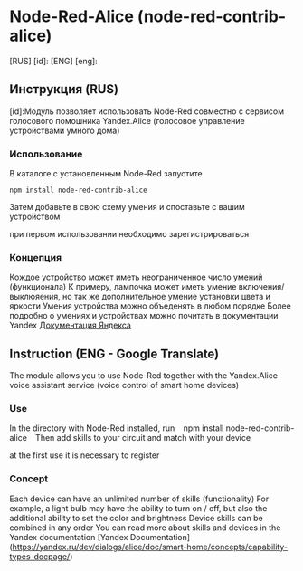 # Node-Red-Alice (node-red-contrib-alice)

[RUS] [id]:
[ENG] [eng]:

## Инструкция (RUS)
[id]:Модуль позволяет использовать Node-Red совместно с сервисом голосового помошника Yandex.Alice (голосовое управление устройствами умного дома)

### Использование 
В каталоге с установленным Node-Red запустите 
```
npm install node-red-contrib-alice
```
Затем добавьте в свою схему умения и споставьте с вашим устройством

при первом использовании необходимо зарегистрироваться 

### Концепция
Кождое устройство может иметь неограниченное число умений (функционала)
К примеру, лампочка может иметь умение включения/выклюяения, но так же дополнительное умение установки цвета и яркости 
Умения устройства можно объеденять в любом порядке 
Более подробно о умениях и устройствах можно почитать в документации Yandex [Документация Яндекса](https://yandex.ru/dev/dialogs/alice/doc/smart-home/concepts/capability-types-docpage/)

## Instruction (ENG - Google Translate)
The module allows you to use Node-Red together with the Yandex.Alice voice assistant service (voice control of smart home devices)

### Use
In the directory with Node-Red installed, run
`` ``
npm install node-red-contrib-alice
`` ``
Then add skills to your circuit and match with your device

at the first use it is necessary to register

### Concept
Each device can have an unlimited number of skills (functionality)
For example, a light bulb may have the ability to turn on / off, but also the additional ability to set the color and brightness
Device skills can be combined in any order
You can read more about skills and devices in the Yandex documentation [Yandex Documentation] (https://yandex.ru/dev/dialogs/alice/doc/smart-home/concepts/capability-types-docpage/)
